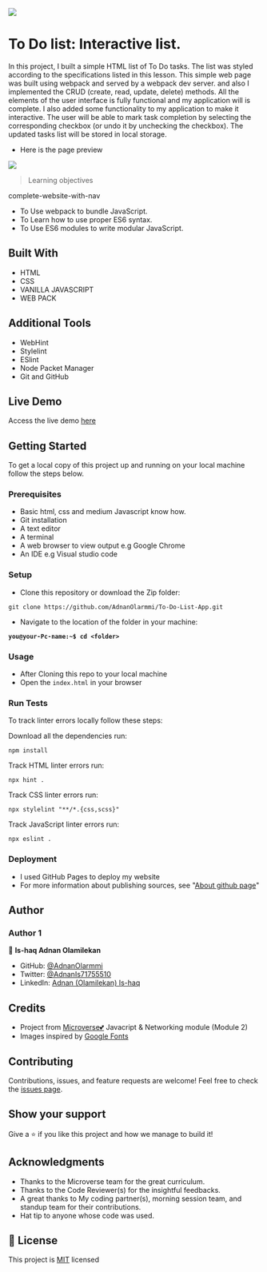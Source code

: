 ![](https://img.shields.io/badge/Microverse-blueviolet)

# To Do list: Interactive list.
In this project, I built a simple HTML list of To Do tasks. The list was styled according to the specifications listed in this lesson. This simple web page was built using webpack and served by a webpack dev server.
and also I implemented the CRUD (create, read, update, delete) methods. All the elements of the user interface is fully functional and my application will is complete.
I also added some functionality to my application to make it interactive. The user will be able to mark task completion by selecting the corresponding checkbox (or undo it by unchecking the checkbox). The updated tasks list will be stored in local storage.

- Here is the page preview

<p>
 <img src="../preview.gif" />
</p>

> Learning objectives

complete-website-with-nav
- To Use webpack to bundle JavaScript.
- To Learn how to use proper ES6 syntax.
- To Use ES6 modules to write modular JavaScript.


## Built With

- HTML
- CSS
- VANILLA JAVASCRIPT
- WEB PACK

## Additional Tools

- WebHint
- Stylelint
- ESlint
- Node Packet Manager
- Git and GitHub

## Live Demo
Access the live demo [here](https://adnanolarmmi.github.io/To-Do-List-App/)

## Getting Started

To get a local copy of this project up and running on your local machine follow the steps below.

### Prerequisites

- Basic html, css and medium Javascript know how.
- Git installation
- A text editor
- A terminal
- A web browser to view output e.g Google Chrome
- An IDE e.g Visual studio code

### Setup

- Clone this repository or download the Zip folder:

```
git clone https://github.com/AdnanOlarmmi/To-Do-List-App.git
```

- Navigate to the location of the folder in your machine:

**`you@your-Pc-name:~$ cd <folder>`**

### Usage

- After Cloning this repo to your local machine
- Open the `index.html` in your browser

### Run Tests

To track linter errors locally follow these steps:

Download all the dependencies run:

```
npm install
```

Track HTML linter errors run:

```
npx hint .
```

Track CSS linter errors run:

```
npx stylelint "**/*.{css,scss}"
```

Track JavaScript linter errors run:

```
npx eslint .
```

### Deployment

- I used GitHub Pages to deploy my website
- For more information about publishing sources, see "[About github page](https://docs.github.com/en/pages/getting-started-with-github-pages/about-github-pages#publishing-sources-for-github-pages-sites)"

## Author

### Author 1

👤 **Is-haq Adnan Olamilekan**

- GitHub: [@AdnanOlarmmi](https://github.com/adnanolarmmi)
- Twitter: [@AdnanIs71755510](https://twitter.com/AdnanIs71755510)
- LinkedIn: [Adnan (Olamilekan) Is-haq](https://linkedin.com/in/adnan-is-haq-olamilekan)

## Credits

- Project from [Microverse💕](https://bit.ly/MicroverseTN) Javacript & Networking module (Module 2)
- Images inspired by [Google Fonts](https://fonts.google.com/)

## Contributing

Contributions, issues, and feature requests are welcome!
Feel free to check the [issues page](https://github.com/AdnanOlarmmi/To-Do-List-App/issues).

## Show your support

Give a ⭐️ if you like this project and how we manage to build it!

## Acknowledgments

- Thanks to the Microverse team for the great curriculum.
- Thanks to the Code Reviewer(s) for the insightful feedbacks.
- A great thanks to My coding partner(s), morning session team, and standup team for their contributions.
- Hat tip to anyone whose code was used.

## 📝 License

This project is [MIT](MIT.md) licensed
